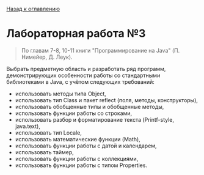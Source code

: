 [Назад к оглавлению](https://github.com/Vladislav-Lyuminarskiy/Java-course)

# Лабораторная работа №3

> По главам 7-8, 10-11 книги "Программирование на Java" (П. Нимейер, Д. Леук).

Выбрать предметную область и разработать ряд программ, демонстрирующих особенности работы со стандартными библиотеками в Java, с учётом следующих требований:
- использовать методы типа Object,
- использовать тип Class и пакет reflect (поля, методы, конструкторы),
- использовать обобщенные типы и обобщенные методы,
- использовать функции работы со строками,
- использовать разбор и форматирование текста (Printf-style, java.text),
- использовать тип Locale,
- использовать математические функции (Math),
- использовать функции работы с датой и календарем,
- использовать таймер,
- использовать функции работы с коллекциями,
- использовать функции работы с типом Properties.